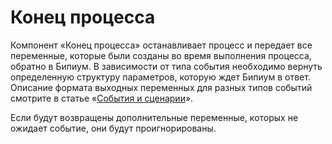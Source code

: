 # Конец процесса

Компонент «Конец процесса» останавливает процесс и передает все переменные, которые были созданы во время выполнения процесса, обратно в Бипиум. В зависимости от типа события необходимо вернуть определенную структуру параметров, которую ждет Бипиум в ответ. Описание формата выходных переменных для разных типов событий смотрите в статье «[События и сценарии](../../events/)».

Если будут возвращены дополнительные переменные, которых не ожидает событие, они будут проигнорированы.
